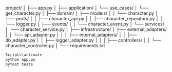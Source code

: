 project/
│
├── app.py
│
├── application/
│   └── use_cases/
│       └── get_character.py
│
├── domain/
│   ├── models/
│   │   └── character.py
│   ├── ports/
│   │   ├── character_api.py
│   │   ├── character_repository.py
│   │   └── logger.py
│   ├── events/
│   │   └── character_event.py
│   └── services/
│       └── character_service.py
│
├── infrastructure/
│   ├── external_adapters/
│   │   └── api_adapter.py
│   │
│   ├── internal_adapters/
│   │   ├── db_adapter.py
│   │   ├── logger_adapter.py
│   │
│   ├── controllers/
│   │   └── character_controller.py
│
└── requirements.txt

```sh {"id":"01JCBASYB48KWDPATJZJ02N0PY"}
Scripts\activate
python app.py
pytest tests
```